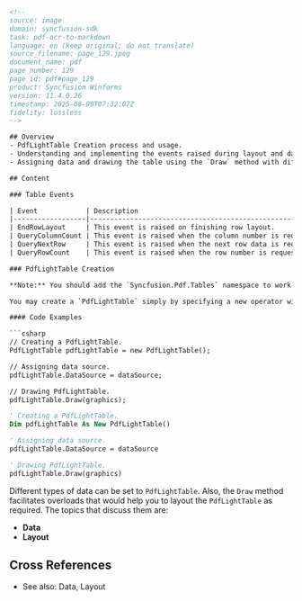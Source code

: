 ```html
<!-- 
source: image
domain: syncfusion-sdk
task: pdf-ocr-to-markdown
language: en (keep original; do not translate)
source_filename: page_129.jpeg
document_name: pdf
page_number: 129
page_id: pdf#page_129
product: Syncfusion Winforms
version: 11.4.0.26
timestamp: 2025-08-09T07:32:07Z
fidelity: lossless
-->

## Overview
- PdfLightTable Creation process and usage.
- Understanding and implementing the events raised during layout and data requests.
- Assigning data and drawing the table using the `Draw` method with different overloads.

## Content

### Table Events

| Event            | Description                                              |
|------------------|----------------------------------------------------------|
| EndRowLayout     | This event is raised on finishing row layout.          |
| QueryColumnCount | This event is raised when the column number is requested. |
| QueryNextRow     | This event is raised when the next row data is requested. |
| QueryRowCount    | This event is raised when the row number is requested. |

### PdfLightTable Creation

**Note:** You should add the `Syncfusion.Pdf.Tables` namespace to work with `PdfLightTable`.

You may create a `PdfLightTable` simply by specifying a new operator with the proper constructor. After assigning the data source, it can be drawn using one of the overloads of `Draw` method as follows:

#### Code Examples

```csharp
// Creating a PdfLightTable.
PdfLightTable pdfLightTable = new PdfLightTable();

// Assigning data source.
pdfLightTable.DataSource = dataSource;

// Drawing PdfLightTable.
pdfLightTable.Draw(graphics);
```

```vb
' Creating a PdfLightTable.
Dim pdfLightTable As New PdfLightTable()

' Assigning data source.
pdfLightTable.DataSource = dataSource

' Drawing PdfLightTable.
pdfLightTable.Draw(graphics)
```

Different types of data can be set to `PdfLightTable`. Also, the `Draw` method facilitates overloads that would help you to layout the `PdfLightTable` as required. The topics that discuss them are:

- **Data**
- **Layout**

## Cross References
- See also: Data, Layout

<!-- tags: [syncfusion, winforms, pdf, pdflighttable, tablecreation, events, drawmethod] keywords: [PdfLightTable, Draw, DataSource, EndRowLayout, QueryColumnCount, QueryNextRow, QueryRowCount, data, layout] -->
```